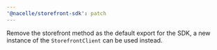 ```yaml
---
'@nacelle/storefront-sdk': patch
---
```


Remove the storefront method as the default export for the SDK, a new instance of the `StorefrontClient` can be used instead.
